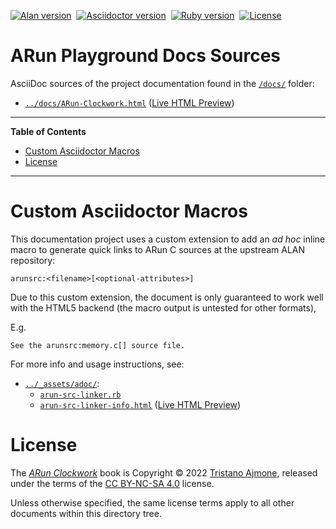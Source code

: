 [![Alan version][alan badge]][alan link]&nbsp;
[![Asciidoctor version][adoc badge]][adoc link]&nbsp;
[![Ruby version][ruby badge]][ruby link]&nbsp;
[![License][license badge]][CC BY-NC-SA 4.0]

# ARun Playground Docs Sources

AsciiDoc sources of the project documentation found in the [`/docs/`][docs/] folder:

- [`../docs/ARun-Clockwork.html`][ARunBook html] ([Live HTML Preview][ARunBook live])

-----

**Table of Contents**

<!-- MarkdownTOC autolink="true" bracket="round" autoanchor="false" lowercase="only_ascii" uri_encoding="true" levels="1,2,3" -->

- [Custom Asciidoctor Macros](#custom-asciidoctor-macros)
- [License](#license)

<!-- /MarkdownTOC -->

-----

# Custom Asciidoctor Macros

This documentation project uses a custom extension to add an _ad hoc_ inline macro to generate quick links to ARun C sources at the upstream ALAN repository:

    arunsrc:<filename>[<optional-attributes>]

Due to this custom extension, the document is only guaranteed to work well with the HTML5 backend (the macro output is untested for other formats),

E.g.

```asciidoc
See the arunsrc:memory.c[] source file.
```

For more info and usage instructions, see:

- [`../_assets/adoc/`][adoc/]:
    + [`arun-src-linker.rb`][arun rb]
    + [`arun-src-linker-info.html`][arun html] ([Live HTML Preview][arun live])

# License

The [_ARun Clockwork_][ARunBook live] book is Copyright &copy; 2022 [Tristano Ajmone], released under the terms of the [CC BY-NC-SA 4.0] license.

Unless otherwise specified, the same license terms apply to all other documents within this directory tree.

<!-----------------------------------------------------------------------------
                               REFERENCE LINKS
------------------------------------------------------------------------------>

[CC BY-NC-SA 4.0]: https://creativecommons.org/licenses/by-nc-sa/4.0/ "Creative Commons Attribution-NonCommercial-ShareAlike 4.0 International"

[Asciidoctor]: https://asciidoctor.org "Visit Asciidoctor website"

<!-- project files & folders -->

[ARunBook html]: ../docs/ARun-Clockwork.html "ARun-Clockwork.html (local preview)"
[ARunBook live]: https://htmlpreview.github.io/?https://github.com/tajmone/arun-playground/blob/main/docs/ARun-Clockwork.html "ARun-Clockwork.html (Live HTML Preview)"

[docs/]: ../docs/ "Navigate to HTML docs folder"

[adoc/]: ../_assets/adoc/ "Navigate to Asciidoctor assets folder"

[arun rb]: ../_assets/adoc/arun-src-linker.rb
[arun html]: ../_assets/adoc/arun-src-linker-info.html
[arun live]: https://htmlpreview.github.io/?https://github.com/tajmone/arun-playground/blob/main/_assets/adoc/arun-src-linker-info.html "Asciidoctor ARun extension (Live HTML Preview)"

<!-- badges -->

[adoc badge]: https://img.shields.io/badge/Asciidoctor-2.0.17-yellow "Asciidoctor version employed"
[adoc link]: https://asciidoctor.org
[alan badge]: https://img.shields.io/badge/ALAN-3.0beta8-yellow
[alan link]: https://www.alanif.se/download-alan-v3/development-kits/development-kits-3-0beta8 "Tested with Alan SDK 3.0beta8"
[ruby badge]: https://img.shields.io/badge/Ruby-3.1.2-yellow
[ruby link]: https://www.ruby-lang.org "Requires Ruby 3"
[license badge]: https://img.shields.io/badge/license-CC_BY--NC--SA_4.0-blue

<!-- people and organizations -->

[Tristano Ajmone]: https://github.com/tajmone "View Tristano Ajmone's GitHub profile"

<!-- EOF -->

